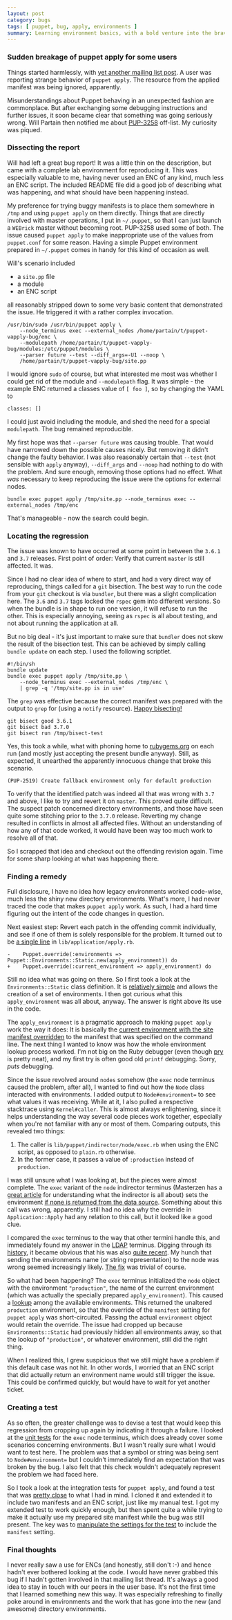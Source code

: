 ```yaml
---
layout: post
category: bugs
tags: [ puppet, bug, apply, environments ]
summary: Learning environment basics, with a bold venture into the brave new world of directory environments.
---
```



### Sudden breakage of puppet apply for some users

Things started harmlessly, with [yet another mailing list post](https://groups.google.com/d/msgid/puppet-users/9323195d-0c03-4137-94f4-de671c06f3c2%40googlegroups.com?utm_medium=email&utm_source=footer).
A user was reporting strange behavior of `puppet apply`.
The resource from the applied manifest was being ignored, apparently.

Misunderstandings about Puppet behaving in an unexpected fashion are commonplace.
But after exchanging some debugging instructions and further issues, it soon became clear that something was going seriously
wrong.
Will Partain then notified me about [PUP-3258](https://tickets.puppetlabs.com/browse/PUP-3258) off-list.
My curiosity was piqued.

### Dissecting the report

Will had left a great bug report! It was a little thin on the description, but came with a complete lab environment for
reproducing it. This was especially valuable to me, having never used an ENC of any kind, much less an ENC script.
The included README file did a good job of describing what was happening, and what should have been happening instead.

My preference for trying buggy manifests is to place them somewhere in `/tmp` and using `puppet apply` on them directly.
Things that are directly involved with master operations, I put in `~/.puppet`, so that I can just launch a `WEBrick` master
without becoming root.  PUP-3258 used some of both.
The issue caused `puppet apply` to make inappropriate use of the values from `puppet.conf` for
some reason. Having a simple Puppet environment prepared in `~/.puppet` comes in handy for this kind of occasion as well.

Will's scenario included

 * a `site.pp` file
 * a module
 * an ENC script

all reasonably stripped down to some very basic content that demonstrated the issue. He triggered it with a rather complex
invocation.

    /usr/bin/sudo /usr/bin/puppet apply \
        --node_terminus exec --external_nodes /home/partain/t/puppet-vapply-bug/enc \
        --modulepath /home/partain/t/puppet-vapply-bug/modules:/etc/puppet/modules \
        --parser future --test --diff_args=-U1 --noop \
        /home/partain/t/puppet-vapply-bug/site.pp

I would ignore `sudo` of course, but what interested me most was whether I could get rid of the module and `--modulepath` flag.
It was simple - the example ENC returned a classes value of `[ foo ]`, so by changing the YAML to

    classes: []

I could just avoid including the module, and shed the need for a special `modulepath`. The bug remained reproducible.

My first hope was that `--parser future` was causing trouble. That would have narrowed down the possible causes nicely.
But removing it didn't change the faulty behavior. I was also reasonably certain that `--test` (not sensible with `apply`
anyway), `--diff_args` and `--noop` had nothing to do with the problem. And sure enough, removing those options had no
effect. What *was* necessary to keep reproducing the issue were the options for external nodes.

    bundle exec puppet apply /tmp/site.pp --node_terminus exec --external_nodes /tmp/enc

That's manageable - now the search could begin.

### Locating the regression

The issue was known to have occurred at some point in between the `3.6.1` and `3.7` releases.
First point of order: Verify that current `master` is still affected. It was.

Since I had no clear idea of where to start, and had a very direct way of reproducing, things
called for a `git` bisection. The best way to run the code from your `git` checkout is via `bundler`,
but there was a slight complication here. The `3.6` and `3.7` tags locked the `rspec` gem
into different versions. So when the bundle is in shape to run one version, it will refuse to run the other.
This is especially annoying, seeing as `rspec` is all about testing, and not about running the application at all.

But no big deal - it's just important to make sure that `bundler` does not skew the result of the
bisection test. This can be achieved by simply calling `bundle update` on each step. I used the following scriptlet.

    #!/bin/sh
    bundle update
    bundle exec puppet apply /tmp/site.pp \
        --node_terminus exec --external_nodes /tmp/enc \
        | grep -q '/tmp/site.pp is in use'

The `grep` was effective because the correct manifest was prepared with the output to `grep` for (using a
`notify` resource). [Happy bisecting!](http://nethackwiki.com/wiki/Tsurugi_of_Muramasa)

    git bisect good 3.6.1
    git bisect bad 3.7.0
    git bisect run /tmp/bisect-test

Yes, this took a while, what with phoning home to [rubygems.org](http://rubygems.org) on each run (and mostly
just accepting the present bundle anyway). Still, as expected, it unearthed the apparently innocuous change
that broke this scenario.

    (PUP-2519) Create fallback environment only for default production

To verify that the identified patch was indeed all that was wrong with `3.7` and above, I like to try and
revert it on `master`. This proved quite difficult. The suspect patch concerned directory environments,
and those have seen quite some stitching prior to the `3.7.0` release. Reverting my change resulted in
conflicts in almost all affected files. Without an understanding of how any of that code worked, it
would have been way too much work to resolve all of that.

So I scrapped that idea and checkout out the offending revision again. Time for some sharp looking at
what was happening there.

### Finding a remedy

Full disclosure, I have no idea how legacy environments worked code-wise, much less the shiny new
directory environments. What's more, I had never traced the code that makes `puppet apply` work.
As such, I had a hard time figuring out the intent of the code changes in question.

Next easiest step: Revert each patch in the offending commit individually, and see if one of them is solely
responsible for the problem.  It turned out to be
[a single line](https://github.com/puppetlabs/puppet/commit/53d391b37f0a5f8f5937fcd7584fb6aae6db424b#diff-3acace79a768858f1f8964ecdb582af2L190) in `lib/application/apply.rb`.

    -    Puppet.override(:environments => Puppet::Environments::Static.new(apply_environment)) do
    +    Puppet.override(:current_environment => apply_environment) do

Still no idea what was going on there. So I first took a look at the `Environments::Static` class definition.
It is [relatively simple](https://github.com/puppetlabs/puppet/blob/53d391b37f0a5f8f5937fcd7584fb6aae6db424b/lib/puppet/environments.rb#L55-91) and allows the creation of a set of environments.
I then got curious what this `apply_environment` was all about, anyway.
The answer is right above its use in the code.

The `apply_environment` is a pragmatic approach to making `puppet apply` work the way it does:
It is basically the [current environment with the site manifest overridden](https://github.com/puppetlabs/puppet/blob/53d391b37f0a5f8f5937fcd7584fb6aae6db424b/lib/puppet/application/apply.rb#L185-188)
to the manifest that was specified on the command line. The next thing I wanted to know was
how the whole environment lookup process worked. I'm not big on the Ruby debugger (even though
[pry](http://pryrepl.org/) is pretty neat), and my first try is often good old `printf` debugging. Sorry, *puts* debugging.

Since the issue revolved around `nodes` somehow (the `exec` node terminus caused the problem, after all),
I wanted to find out how the `Node` class interacted with environments. I added output to `Node#environment=`
to see what values it was receiving. While at it, I also pulled a respective stacktrace using `Kernel#caller`.
This is almost always enlightening, since it helps understanding the way several code pieces work together, especially
when you're not familiar with any or most of them. Comparing outputs, this revealed two things:

 1. The caller is `lib/puppet/indirector/node/exec.rb` when using the ENC script, as opposed to `plain.rb` otherwise.
 2. In the former case, it passes a value of `:production` instead of `production`.

I was still unsure what I was looking at, but the pieces were almost complete. The `exec` variant of the
`node` indirector terminus (Masterzen has a [great article](http://www.masterzen.fr/2011/12/11/the-indirector-puppet-extensions-points-3/)
for understanding what the indirector is all about) sets the environment [if none is returned from the
data source](https://github.com/puppetlabs/puppet/blob/53d391b37f0a5f8f5937fcd7584fb6aae6db424b/lib/puppet/indirector/node/exec.rb#L24). Something about this call was wrong, apparently. I still had no idea why the override in
`Application::Apply` had any relation to this call, but it looked like a good clue.

I compared the `exec` terminus to the way that other termini handle this, and immediately found my answer
in the [LDAP](https://github.com/puppetlabs/puppet/blob/53d391b37f0a5f8f5937fcd7584fb6aae6db424b/lib/puppet/indirector/node/ldap.rb#L38) terminus.
Digging through its [history](https://github.com/puppetlabs/puppet/commits/53d391b37f0a5f8f5937fcd7584fb6aae6db424b/lib/puppet/indirector/node/ldap.rb), it became obvious that his was also [quite recent](https://github.com/puppetlabs/puppet/commits/53d391b37f0a5f8f5937fcd7584fb6aae6db424b/lib/puppet/indirector/node/ldap.rb).
My hunch that sending the environments name (or string representation) to the node was wrong seemed increasingly likely.
[The fix](https://github.com/ffrank/puppet/commit/3451ecdcaff31e786193021cd3f66e77a314edbb#diff-587caec60973192c53e61501ce698080L24) was trivial of course.

So what had been happening? The `exec` terminus initialized the `node` object with the environment `"production"`, the name
of the current environment (which was actually the specially prepared `apply_environment`). This caused
a [lookup](https://github.com/puppetlabs/puppet/blob/53d391b37f0a5f8f5937fcd7584fb6aae6db424b/lib/puppet/node.rb#L74)
among the available environments. This returned the unaltered `production` environment, so that the override
of the `manifest` setting for `puppet apply` was short-circuited. Passing the actual `environment` object would retain
the override. The issue had cropped up because `Environments::Static` had previously hidden all environments away,
so that the lookup of `"production"`, or whatever environment, still did the right thing.

When I realized this, I grew suspicious that we still might have a problem if this default case was not hit. In other
words, I worried that an ENC script that did actually return an environment name would still trigger the issue.
This could be confirmed quickly, but would have to wait for yet another ticket.

### Creating a test

As so often, the greater challenge was to devise a test that would keep this regression from cropping up again
by indicating it through a failure. I looked at the [unit tests](https://github.com/puppetlabs/puppet/blob/53d391b37f0a5f8f5937fcd7584fb6aae6db424b/spec/unit/indirector/node/exec_spec.rb)
for the `exec` node terminus, which does already cover some scenarios concerning environments.
But I wasn't really sure what I would want to test here. The problem was that a symbol or string was being sent
to `Node#environment=` but I couldn't immediately find an expectation that was broken by the bug.
I also felt that this check wouldn't adequately represent the problem we had faced here.

So I took a look at the integration tests for `puppet apply`, and found a test that was
[pretty close](https://github.com/puppetlabs/puppet/blob/53d391b37f0a5f8f5937fcd7584fb6aae6db424b/spec/integration/application/apply_spec.rb#L33-50) to what I had in mind.
I cloned it and extended it to include two manifests and an ENC script, just like my manual test.
I got my extended test to work quickly enough, but then spent quite a while trying
to make it actually use my prepared site manifest while the bug was still present. The key was
to [manipulate the settings for the test](https://github.com/ffrank/puppet/blob/3451ecdcaff31e786193021cd3f66e77a314edbb/spec/integration/application/apply_spec.rb#L81) to include the `manifest` setting.

### Final thoughts

I never really saw a use for ENCs (and honestly, still don't :-) and hence hadn't ever bothered looking at the code.
I would have never grabbed this bug if I hadn't gotten involved in that mailing list thread. It's always a good idea
to stay in touch with our peers in the user base. It's not the first time that I learned something new this way.
It was especially refreshing to finally poke around in environments and the work that has gone into the new (and
awesome) directory environments.
